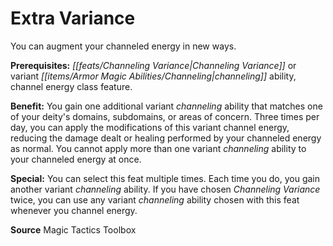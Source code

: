 ﻿---
cssclass: [feats]

---
# Extra Variance

You can augment your channeled energy in new ways.

**Prerequisites:** _[[feats/Channeling Variance|Channeling Variance]]_ or variant _[[items/Armor Magic Abilities/Channeling|channeling]]_ ability, channel energy class feature.

**Benefit:** You gain one additional variant _channeling_ ability that matches one of your deity's domains, subdomains, or areas of concern. Three times per day, you can apply the modifications of this variant channel energy, reducing the damage dealt or healing performed by your channeled energy as normal. You cannot apply more than one variant _channeling_ ability to your channeled energy at once.

**Special:** You can select this feat multiple times. Each time you do, you gain another variant _channeling_ ability. If you have chosen _Channeling Variance_ twice, you can use any variant _channeling_ ability chosen with this feat whenever you channel energy.

**Source** Magic Tactics Toolbox